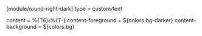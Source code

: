 [module/round-right-dark]
type = custom/text

content = %{T6}%{T-}
content-foreground = ${colors.bg-darker}
content-background = ${colors.bg}
